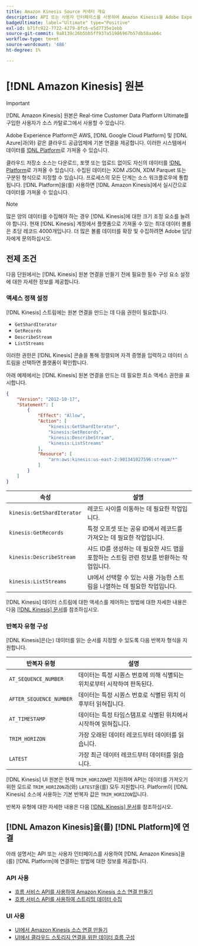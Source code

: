 ```yaml
---
title: Amazon Kinesis Source 커넥터 개요
description: API 또는 사용자 인터페이스를 사용하여 Amazon Kinesis을 Adobe Experience Platform에 연결하는 방법을 알아봅니다.
badgeUltimate: label="Ultimate" type="Positive"
exl-id: b71fc922-7722-4279-8fc6-e5d7735e1ebb
source-git-commit: 9a8139c26b5bb5ff937a51986967b57db58aab6c
workflow-type: tm+mt
source-wordcount: '486'
ht-degree: 1%

---
```


# [!DNL Amazon Kinesis] 원본

>[!IMPORTANT]
>
>[!DNL Amazon Kinesis] 원본은 Real-time Customer Data Platform Ultimate를 구입한 사용자가 소스 카탈로그에서 사용할 수 있습니다.

Adobe Experience Platform은 AWS, [!DNL Google Cloud Platform] 및 [!DNL Azure]과(와) 같은 클라우드 공급업체에 기본 연결을 제공합니다. 이러한 시스템에서 데이터를 [!DNL Platform](으)로 가져올 수 있습니다.

클라우드 저장소 소스는 다운로드, 포맷 또는 업로드 없이도 자신의 데이터를 [!DNL Platform](으)로 가져올 수 있습니다. 수집된 데이터는 XDM JSON, XDM Parquet 또는 구분된 형식으로 지정할 수 있습니다. 프로세스의 모든 단계는 소스 워크플로우에 통합됩니다. [!DNL Platform]을(를) 사용하면 [!DNL Amazon Kinesis]에서 실시간으로 데이터를 가져올 수 있습니다.

>[!NOTE]
>
>많은 양의 데이터를 수집해야 하는 경우 [!DNL Kinesis]에 대한 크기 조정 요소를 늘려야 합니다. 현재 [!DNL Kinesis] 계정에서 플랫폼으로 가져올 수 있는 최대 데이터 볼륨은 초당 레코드 4000개입니다. 더 많은 볼륨 데이터를 확장 및 수집하려면 Adobe 담당자에게 문의하십시오.

## 전제 조건

다음 단원에서는 [!DNL Kinesis] 원본 연결을 만들기 전에 필요한 필수 구성 요소 설정에 대한 자세한 정보를 제공합니다.

### 액세스 정책 설정

[!DNL Kinesis] 스트림에는 원본 연결을 만드는 데 다음 권한이 필요합니다.

- `GetShardIterator`
- `GetRecords`
- `DescribeStream`
- `ListStreams`

이러한 권한은 [!DNL Kinesis] 콘솔을 통해 정렬되며 자격 증명을 입력하고 데이터 스트림을 선택하면 플랫폼이 확인합니다.

아래 예제에서는 [!DNL Kinesis] 원본 연결을 만드는 데 필요한 최소 액세스 권한을 표시합니다.

```json
{
    "Version": "2012-10-17",
    "Statement": [
        {
            "Effect": "Allow",
            "Action": [
                "kinesis:GetShardIterator",
                "kinesis:GetRecords",
                "kinesis:DescribeStream",
                "kinesis:ListStreams"
            ],
            "Resource": [
                "arn:aws:kinesis:us-east-2:901341027596:stream/*"
            ]
        }
    ]
}
```

| 속성 | 설명 |
| -------- | ----------- |
| `kinesis:GetShardIterator` | 레코드 사이를 이동하는 데 필요한 작업입니다. |
| `kinesis:GetRecords` | 특정 오프셋 또는 공유 ID에서 레코드를 가져오는 데 필요한 작업입니다. |
| `kinesis:DescribeStream` | 샤드 ID를 생성하는 데 필요한 샤드 맵을 포함하는 스트림 관련 정보를 반환하는 작업입니다. |
| `kinesis:ListStreams` | UI에서 선택할 수 있는 사용 가능한 스트림을 나열하는 데 필요한 작업입니다. |

[!DNL Kinesis] 데이터 스트림에 대한 액세스를 제어하는 방법에 대한 자세한 내용은 다음 [[!DNL Kinesis] 문서](https://docs.aws.amazon.com/streams/latest/dev/controlling-access.html)를 참조하십시오.

### 반복자 유형 구성

[!DNL Kinesis]은(는) 데이터를 읽는 순서를 지정할 수 있도록 다음 반복자 형식을 지원합니다.

| 반복자 유형 | 설명 |
| ------------- | ----------- |
| `AT_SEQUENCE_NUMBER` | 데이터는 특정 시퀀스 번호에 의해 식별되는 위치로부터 시작하여 판독된다. |
| `AFTER_SEQUENCE_NUMBER` | 데이터는 특정 시퀀스 번호로 식별된 위치 이후부터 읽혀집니다. |
| `AT_TIMESTAMP` | 데이터는 특정 타임스탬프로 식별된 위치에서 시작하여 읽혀집니다. |
| `TRIM_HORIZON` | 가장 오래된 데이터 레코드부터 데이터를 읽습니다. |
| `LATEST` | 가장 최근 데이터 레코드부터 데이터를 읽습니다. |

[!DNL Kinesis] UI 원본은 현재 `TRIM_HORIZON`만 지원하며 API는 데이터를 가져오기 위한 모드로 `TRIM_HORIZON`과(와) `LATEST`을(를) 모두 지원합니다. Platform이 [!DNL Kinesis] 소스에 사용하는 기본 반복자 값은 `TRIM_HORIZON`입니다.

반복자 유형에 대한 자세한 내용은 다음 [[!DNL Kinesis] 문서](https://docs.aws.amazon.com/kinesis/latest/APIReference/API_GetShardIterator.html#API_GetShardIterator_RequestSyntax)를 참조하십시오.

## [!DNL Amazon Kinesis]을(를) [!DNL Platform]에 연결

아래 설명서는 API 또는 사용자 인터페이스를 사용하여 [!DNL Amazon Kinesis]을(를) [!DNL Platform]에 연결하는 방법에 대한 정보를 제공합니다.

### API 사용

- [흐름 서비스 API를 사용하여 Amazon Kinesis 소스 연결 만들기](../../tutorials/api/create/cloud-storage/kinesis.md)
- [흐름 서비스 API를 사용하여 스트리밍 데이터 수집](../../tutorials/api/collect/streaming.md)

### UI 사용

- [UI에서 Amazon Kinesis 소스 연결 만들기](../../tutorials/ui/create/cloud-storage/kinesis.md)
- [UI에서 클라우드 스토리지 연결을 위한 데이터 흐름 구성](../../tutorials/ui/dataflow/streaming/cloud-storage-streaming.md)
